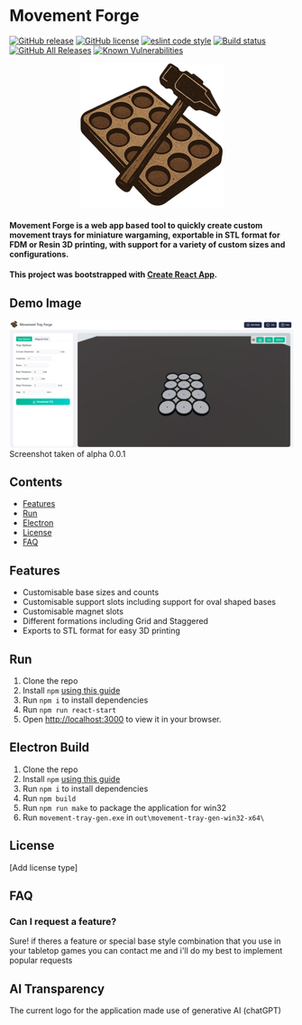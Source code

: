 # Movement Forge
[![GitHub release](https://img.shields.io/github/release/tomkneller/movement-tray-gen.svg?style=for-the-badge&logo=movement-forge)](https://github.com/tomkneller/movement-tray-gen/releases/)
[![GitHub license](https://img.shields.io/github/license/tomkneller/movement-tray-gen.svg?style=for-the-badge)](https://github.com/tomkneller/movement-tray-gen/blob/master/license)
[![eslint code style](https://img.shields.io/badge/code_style-eslint-5ed9c7.svg?style=for-the-badge)](https://github.com/tomkneller/movement-tray-gen/blob/master/eslint.config.mjs)
[![Build status](https://img.shields.io/github/actions/workflow/status/tomkneller/movement-tray-gen/build.yml?branch=master&style=for-the-badge&logo=movement-forge)](https://GitHub.com/tomkneller/movement-tray-gen/releases/)
[![GitHub All Releases](https://img.shields.io/github/downloads/tomkneller/movement-tray-gen/total?style=for-the-badge&logo=movement-forge)](https://GitHub.com/tomkneller/movement-tray-gen/releases/)
[![Known Vulnerabilities](https://snyk.io/test/github/tomkneller/movement-tray-gen/badge.svg)](https://snyk.io/test/github/tomkneller/movement-tray-gen)

<div align="center">
	<a href="https://github.com/tomkneller/movement-tray-gen/releases/latest">
		<img src="public/logo512.png" width="256" height="256" alt="Movement Forge PNG">
	</a>
</div>

####  Movement Forge is a web app based tool to quickly create custom movement trays for miniature wargaming, exportable in STL format for FDM or Resin 3D printing, with support for a variety of custom sizes and configurations.

#### This project was bootstrapped with [Create React App](https://github.com/facebook/create-react-app).

## Demo Image
![Screenshot](preview/screenshot.png "Screenshot")
Screenshot taken of alpha 0.0.1

## Contents
- [Features](#features)
- [Run](#run)
- [Electron](#electron-build)
- [License](#license)
- [FAQ](#faq)

## Features
- Customisable base sizes and counts
- Customisable support slots including support for oval shaped bases
- Customisable magnet slots
- Different formations including Grid and Staggered
- Exports to STL format for easy 3D printing

## Run
1. Clone the repo
2. Install `npm` [using this guide](https://nodejs.org/en/learn/getting-started/an-introduction-to-the-npm-package-manager)
3. Run `npm i` to install dependencies
4. Run `npm run react-start`
5. Open [http://localhost:3000](http://localhost:3000) to view it in your browser.

## Electron Build
1. Clone the repo
2. Install `npm` [using this guide](https://nodejs.org/en/learn/getting-started/an-introduction-to-the-npm-package-manager)
3. Run `npm i` to install dependencies
4. Run `npm build`
5. Run `npm run make` to package the application for win32
6. Run `movement-tray-gen.exe` in `out\movement-tray-gen-win32-x64\`

## License
[Add license type]

## FAQ
### Can I request a feature?
Sure! if theres a feature or special base style combination that you use in your tabletop games you can contact me and i'll do my best to implement popular requests

## AI Transparency
The current logo for the application made use of generative AI (chatGPT)

